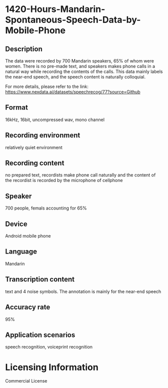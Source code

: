 # 1420-Hours-Mandarin-Spontaneous-Speech-Data-by-Mobile-Phone


## Description
The data were recorded by 700 Mandarin speakers, 65% of whom were women. There is no pre-made text, and speakers makes phone calls in a natural way while recording the contents of the calls. This data mainly labels the near-end speech, and the speech content is naturally colloquial.

For more details, please refer to the link: https://www.nexdata.ai/datasets/speechrecog/77?source=Github


## Format
16kHz, 16bit, uncompressed wav, mono channel

## Recording environment
relatively quiet environment

## Recording content
no prepared text, recordists make phone call naturally and the content of the recordist is recorded by the microphone of cellphone

## Speaker
700 people, femals accounting for 65%

## Device
Android mobile phone

## Language
Mandarin

## Transcription content
text and 4 noise symbols. The annotation is mainly for the near-end speech

## Accuracy rate
95%

## Application scenarios
speech recognition, voiceprint recognition

# Licensing Information
Commercial License

